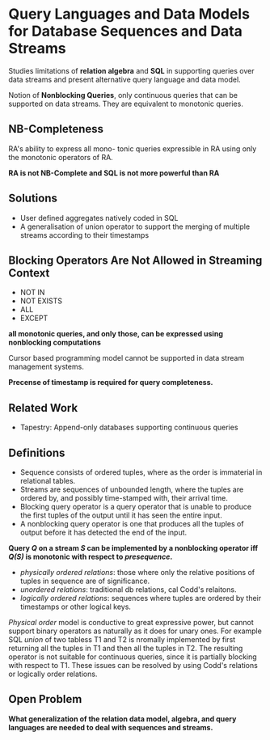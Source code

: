# Query Languages and Data Models for Database Sequences and Data Streams

Studies limitations of **relation algebra** and **SQL** in supporting queries over data streams
and present alternative query language and data model.

Notion of **Nonblocking Queries**, only continuous queries that can be supported on data streams.
 They are equivalent to monotonic queries.

## NB-Completeness

RA's ability to express all mono- tonic queries expressible in RA using only the monotonic
operators of RA.

**RA is not NB-Complete and SQL is not more powerful than RA**

## Solutions

- User defined aggregates natively coded in SQL
- A generalisation of union operator to support the merging of multiple streams according to their timestamps

## Blocking Operators Are Not Allowed in Streaming Context

- NOT IN
- NOT EXISTS
- ALL
- EXCEPT

**all monotonic queries, and only those, can be expressed using nonblocking computations**

Cursor based programming model cannot be supported in data stream management systems.

**Precense of timestamp is required for query completeness.**

## Related Work

- Tapestry: Append-only databases supporting continuous queries


## Definitions

- Sequence consists of ordered tuples, where as the order is immaterial in relational tables.
- Streams are sequences of unbounded length, where the tuples are ordered by, and possibly time-stamped with, their arrival time.
- Blocking query operator is a query operator that is unable to produce the first tuples of the output until it has seen the entire input.
- A nonblocking query operator is one that produces all the tuples of output before it has detected the end of the input.

**Query *Q* on a stream *S* can be implemented by a nonblocking operator iff *Q(S)* is monotonic with respect to *presequence*.**

- *physically ordered relations*: those where only the relative positions of tuples in sequence are of significance.
- *unordered relations*: traditional db relations, cal Codd's relaitons.
- *logically ordered relations*: sequences where tuples are ordered by their timestamps or other logical keys.


*Physical order* model is conductive to great expressive power, but cannot support binary operators as naturally as it does for unary ones. For example
SQL *union* of two tabless T1 and T2 is nromally implemented by first returning all the tuples in T1 and then all the tuples in T2. The resulting operator
is not suitable for continuous queries, since it is partially blocking with respect to T1. These issues can be resolved by using Codd's relations or logically
order relations.


## Open Problem

**What generalization of the relation data model, algebra, and query languages are needed to deal with sequences and streams.**
